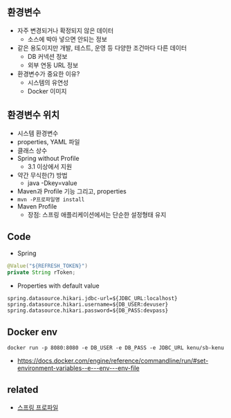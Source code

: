 ## 환경변수
* 자주 변경되거나 확정되지 않은 데이터
  * 소스에 박아 넣으면 안되는 정보
* 같은 용도이지만 개발, 테스트, 운영 등 다양한 조건마다 다른 데이터
  * DB 커넥션 정보
  * 외부 연동 URL 정보
* 환경변수가 중요한 이유?
  * 시스템의 유연성
  * Docker 이미지

## 환경변수 위치
* 시스템 환경변수
* properties, YAML 파일
* 클래스 상수
* Spring without Profile
  * 3.1 이상에서 지원
* 약간 무식한(?) 방법
  * java -Dkey=value
* Maven과 Profile 기능 그리고, properties
* `mvn -P프로파일명 install`
* Maven Profile
  * 장점: 스프링 애플리케이션에서는 단순한 설정형태 유지

## Code
* Spring

```java
@Value("${REFRESH_TOKEN}")
private String rToken;
```

* Properties with default value
```
spring.datasource.hikari.jdbc-url=${JDBC_URL:localhost}
spring.datasource.hikari.username=${DB_USER:devuser}
spring.datasource.hikari.password=${DB_PASS:devpass}
```

## Docker env
```
docker run -p 8080:8080 -e DB_USER -e DB_PASS -e JDBC_URL kenu/sb-kenu
```
* https://docs.docker.com/engine/reference/commandline/run/#set-environment-variables--e---env---env-file

## related
* [스프링 프로파일](/mib/spring/profile)
